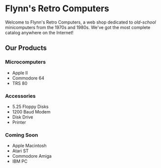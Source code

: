 <!DOCTYPE html>
<html>

<head>
	<meta charset="utf-8">
	<!-- <title>Flynn's Retro Computers</title> -->
</head>

<body>
<h1>Flynn's Retro Computers</h1>

<p>Welcome to Flynn's Retro Computers, a web shop dedicated to <em>old-school</em> minicomputers from the 1970s and 1980s. We've got the most complete catalog anywhere on the Internet!</p>

<h2>Our Products</h2>

<h3>Microcomputers</h3>
<ul>
<li>Apple II</li>
<li>Commodore 64</li>
<li>TRS 80</li>
</ul>
<h3>Accessories</h3>
<ul>
<li>5.25 Floppy Disks</li>
<li>1200 Baud Modem</li>
<li>Disk Drive</li>
<li>Printer</li>
</ul>

<h3>Coming Soon</h3>
<ul>
<li>Apple Macintosh</li>
<li>Atari ST</li>
<li>Commodore Amiga</li>
<li>IBM PC</li>
</ul>
</body>

</html>

